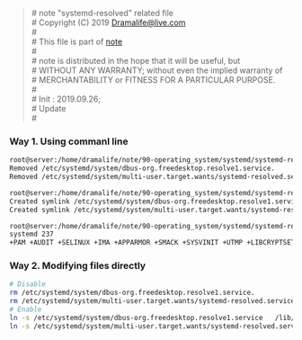 > \# note "systemd-resolved" related file  
\# Copyright (C) 2019 Dramalife@live.com  
\#   
\# This file is part of [note](https://github.com/Dramalife/note.git)  
\#   
\# note is distributed in the hope that it will be useful, but  
\# WITHOUT ANY WARRANTY; without even the implied warranty of  
\# MERCHANTABILITY or FITNESS FOR A PARTICULAR PURPOSE.  
\#  
\# Init : 2019.09.26;  
\# Update   
\#  
  


### Way 1. Using commanl line

```bash
root@server:/home/dramalife/note/90-operating_system/systemd/systemd-resolved# systemctl disable systemd-resolved.service
Removed /etc/systemd/system/dbus-org.freedesktop.resolve1.service.
Removed /etc/systemd/system/multi-user.target.wants/systemd-resolved.service.

root@server:/home/dramalife/note/90-operating_system/systemd/systemd-resolved# systemctl enable systemd-resolved.service
Created symlink /etc/systemd/system/dbus-org.freedesktop.resolve1.service → /lib/systemd/system/systemd-resolved.service.
Created symlink /etc/systemd/system/multi-user.target.wants/systemd-resolved.service → /lib/systemd/system/systemd-resolved.service.

root@server:/home/dramalife/note/90-operating_system/systemd/systemd-resolved# systemctl --version
systemd 237
+PAM +AUDIT +SELINUX +IMA +APPARMOR +SMACK +SYSVINIT +UTMP +LIBCRYPTSETUP +GCRYPT +GNUTLS +ACL +XZ +LZ4 +SECCOMP +BLKID +ELFUTILS +KMOD -IDN2 +IDN -PCRE2 default-hierarchy=hybrid
```

### Way 2. Modifying files directly

```bash
# Disable
rm /etc/systemd/system/dbus-org.freedesktop.resolve1.service.
rm /etc/systemd/system/multi-user.target.wants/systemd-resolved.service.
# Enable 
ln -s /etc/systemd/system/dbus-org.freedesktop.resolve1.service   /lib/systemd/system/systemd-resolved.service.
ln -s /etc/systemd/system/multi-user.target.wants/systemd-resolved.service   /lib/systemd/system/systemd-resolved.service.
```

